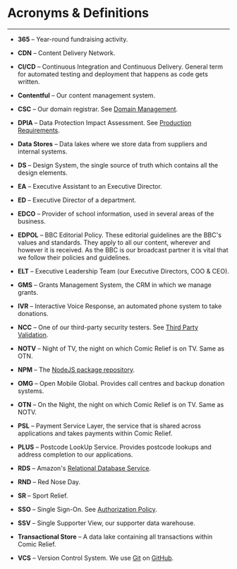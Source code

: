 # Acronyms & Definitions
***

- **365** – Year-round fundraising activity.

- **CDN** – Content Delivery Network.

- **CI/CD** – Continuous Integration and Continuous Delivery. General term for
  automated testing and deployment that happens as code gets written.

- **Contentful** – Our content management system.

- **CSC** – Our domain registrar. See
  [Domain Management](../backend/domain-management.md).

- **DPIA** – Data Protection Impact Assessment. See
  [Production Requirements](../service-delivery/prodreq.md#data-protection-impact-assessment-dpia).

- **Data Stores** – Data lakes where we store data from suppliers and internal
  systems.

- **DS** – Design System, the single source of truth which contains all the
  design elements.

- **EA** – Executive Assistant to an Executive Director.

- **ED** – Executive Director of a department.

- **EDCO** – Provider of school information, used in several areas of the
  business.

- **EDPOL** – BBC Editorial Policy. These editorial guidelines are the BBC's
  values and standards. They apply to all our content, wherever and however it
  is received. As the BBC is our broadcast partner it is vital that we follow
  their policies and guidelines.

- **ELT** – Executive Leadership Team (our Executive Directors, COO & CEO).

- **GMS** – Grants Management System, the CRM in which we manage grants.

- **IVR** – Interactive Voice Response, an automated phone system to take
  donations.

- **NCC** – One of our third-party security testers. See
  [Third Party Validation](../service-delivery/third-party-validation.md#ncc).

- **NOTV** – Night of TV, the night on which Comic Relief is on TV.
  Same as OTN.

- **NPM** – The [NodeJS package repository](https://www.npmjs.com/).

- **OMG** – Open Mobile Global. Provides call centres and backup donation
  systems.

- **OTN** – On the Night, the night on which Comic Relief is on TV.
  Same as NOTV.

- **PSL** – Payment Service Layer, the service that is shared across
  applications and takes payments within Comic Relief.

- **PLUS** – Postcode LookUp Service. Provides postcode lookups and address
  completion to our applications.

- **RDS** – Amazon's [Relational Database Service](https://aws.amazon.com/rds).

- **RND** – Red Nose Day.

- **SR** – Sport Relief.

- **SSO** – Single Sign-On. See
  [Authorization Policy](../service-delivery/authorization-policy.md#single-sign-on-sso).

- **SSV** – Single Supporter View, our supporter data warehouse.

- **Transactional Store** – A data lake containing all transactions within
  Comic Relief.

- **VCS** – Version Control System. We use [Git](https://git-scm.com/) on
  [GitHub](https://github.com/).

